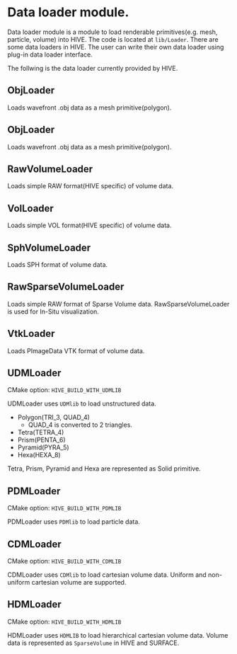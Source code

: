 # Data loader module.

Data loader module is a module to load renderable primitives(e.g. mesh, particle, volume) into HIVE.
The code is located at `lib/Loader`.
There are some data loaders in HIVE. The user can write their own data loader using plug-in data loader interface.

The follwing is the data loader currently provided by HIVE.

## ObjLoader

Loads wavefront .obj data as a mesh primitive(polygon).

## ObjLoader

Loads wavefront .obj data as a mesh primitive(polygon).

## RawVolumeLoader

Loads simple RAW format(HIVE specific) of volume data.

## VolLoader

Loads simple VOL format(HIVE specific) of volume data.

## SphVolumeLoader

Loads SPH format of volume data.

## RawSparseVolumeLoader

Loads simple RAW format of Sparse Volume data. RawSparseVolumeLoader is used for In-Situ visualization.

## VtkLoader

Loads PImageData VTK format of volume data.

## UDMLoader

CMake option: `HIVE_BUILD_WITH_UDMLIB`

UDMLoader uses `UDMlib` to load unstructured data.

* Polygon(TRI_3, QUAD_4)
  * QUAD_4 is converted to 2 triangles.
* Tetra(TETRA_4)
* Prism(PENTA_6)
* Pyramid(PYRA_5)
* Hexa(HEXA_8)

Tetra, Prism, Pyramid and Hexa are represented as Solid primitive.

## PDMLoader

CMake option: `HIVE_BUILD_WITH_PDMLIB`

PDMLoader uses `PDMlib` to load particle data.

## CDMLoader

CMake option: `HIVE_BUILD_WITH_CDMLIB`

CDMLoader uses `CDMlib` to load cartesian volume data.
Uniform and non-uniform cartesian volume are supported.

## HDMLoader

CMake option: `HIVE_BUILD_WITH_HDMLIB`

HDMLoader uses `HDMLIB` to load hierarchical cartesian volume data.
Volume data is represented as `SparseVolume` in HIVE and SURFACE.
